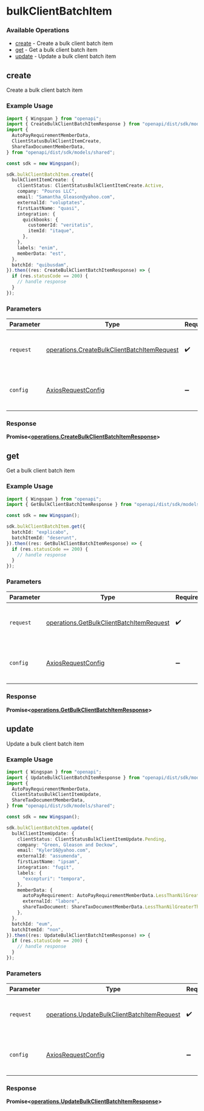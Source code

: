 # bulkClientBatchItem

### Available Operations

* [create](#create) - Create a bulk client batch item
* [get](#get) - Get a bulk client batch item
* [update](#update) - Update a bulk client batch item

## create

Create a bulk client batch item

### Example Usage

```typescript
import { Wingspan } from "openapi";
import { CreateBulkClientBatchItemResponse } from "openapi/dist/sdk/models/operations";
import {
  AutoPayRequirementMemberData,
  ClientStatusBulkClientItemCreate,
  ShareTaxDocumentMemberData,
} from "openapi/dist/sdk/models/shared";

const sdk = new Wingspan();

sdk.bulkClientBatchItem.create({
  bulkClientItemCreate: {
    clientStatus: ClientStatusBulkClientItemCreate.Active,
    company: "Pouros LLC",
    email: "Samantha_Gleason@yahoo.com",
    externalId: "voluptates",
    firstLastName: "quasi",
    integration: {
      quickbooks: {
        customerId: "veritatis",
        itemId: "itaque",
      },
    },
    labels: "enim",
    memberData: "est",
  },
  batchId: "quibusdam",
}).then((res: CreateBulkClientBatchItemResponse) => {
  if (res.statusCode == 200) {
    // handle response
  }
});
```

### Parameters

| Parameter                                                                                                  | Type                                                                                                       | Required                                                                                                   | Description                                                                                                |
| ---------------------------------------------------------------------------------------------------------- | ---------------------------------------------------------------------------------------------------------- | ---------------------------------------------------------------------------------------------------------- | ---------------------------------------------------------------------------------------------------------- |
| `request`                                                                                                  | [operations.CreateBulkClientBatchItemRequest](../../models/operations/createbulkclientbatchitemrequest.md) | :heavy_check_mark:                                                                                         | The request object to use for the request.                                                                 |
| `config`                                                                                                   | [AxiosRequestConfig](https://axios-http.com/docs/req_config)                                               | :heavy_minus_sign:                                                                                         | Available config options for making requests.                                                              |


### Response

**Promise<[operations.CreateBulkClientBatchItemResponse](../../models/operations/createbulkclientbatchitemresponse.md)>**


## get

Get a bulk client batch item

### Example Usage

```typescript
import { Wingspan } from "openapi";
import { GetBulkClientBatchItemResponse } from "openapi/dist/sdk/models/operations";

const sdk = new Wingspan();

sdk.bulkClientBatchItem.get({
  batchId: "explicabo",
  batchItemId: "deserunt",
}).then((res: GetBulkClientBatchItemResponse) => {
  if (res.statusCode == 200) {
    // handle response
  }
});
```

### Parameters

| Parameter                                                                                            | Type                                                                                                 | Required                                                                                             | Description                                                                                          |
| ---------------------------------------------------------------------------------------------------- | ---------------------------------------------------------------------------------------------------- | ---------------------------------------------------------------------------------------------------- | ---------------------------------------------------------------------------------------------------- |
| `request`                                                                                            | [operations.GetBulkClientBatchItemRequest](../../models/operations/getbulkclientbatchitemrequest.md) | :heavy_check_mark:                                                                                   | The request object to use for the request.                                                           |
| `config`                                                                                             | [AxiosRequestConfig](https://axios-http.com/docs/req_config)                                         | :heavy_minus_sign:                                                                                   | Available config options for making requests.                                                        |


### Response

**Promise<[operations.GetBulkClientBatchItemResponse](../../models/operations/getbulkclientbatchitemresponse.md)>**


## update

Update a bulk client batch item

### Example Usage

```typescript
import { Wingspan } from "openapi";
import { UpdateBulkClientBatchItemResponse } from "openapi/dist/sdk/models/operations";
import {
  AutoPayRequirementMemberData,
  ClientStatusBulkClientItemUpdate,
  ShareTaxDocumentMemberData,
} from "openapi/dist/sdk/models/shared";

const sdk = new Wingspan();

sdk.bulkClientBatchItem.update({
  bulkClientItemUpdate: {
    clientStatus: ClientStatusBulkClientItemUpdate.Pending,
    company: "Green, Gleason and Deckow",
    email: "Kyler16@yahoo.com",
    externalId: "assumenda",
    firstLastName: "ipsam",
    integration: "fugit",
    labels: {
      "excepturi": "tempora",
    },
    memberData: {
      autoPayRequirement: AutoPayRequirementMemberData.LessThanNilGreaterThan,
      externalId: "labore",
      shareTaxDocument: ShareTaxDocumentMemberData.LessThanNilGreaterThan,
    },
  },
  batchId: "eum",
  batchItemId: "non",
}).then((res: UpdateBulkClientBatchItemResponse) => {
  if (res.statusCode == 200) {
    // handle response
  }
});
```

### Parameters

| Parameter                                                                                                  | Type                                                                                                       | Required                                                                                                   | Description                                                                                                |
| ---------------------------------------------------------------------------------------------------------- | ---------------------------------------------------------------------------------------------------------- | ---------------------------------------------------------------------------------------------------------- | ---------------------------------------------------------------------------------------------------------- |
| `request`                                                                                                  | [operations.UpdateBulkClientBatchItemRequest](../../models/operations/updatebulkclientbatchitemrequest.md) | :heavy_check_mark:                                                                                         | The request object to use for the request.                                                                 |
| `config`                                                                                                   | [AxiosRequestConfig](https://axios-http.com/docs/req_config)                                               | :heavy_minus_sign:                                                                                         | Available config options for making requests.                                                              |


### Response

**Promise<[operations.UpdateBulkClientBatchItemResponse](../../models/operations/updatebulkclientbatchitemresponse.md)>**

